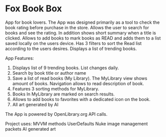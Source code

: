Fox Book Box 
===============

App for book lovers. 
The App was designed primarily as a tool to check the book rating before purchase in the store.
Allows the user to search for books and see the rating. In addition shows short summary when a title is clicked.
Allows to add books to mark books as READ and adds them to a list saved locally on the users device.
Has 3 filters to sort the Read list according to the users desires.
Displays a list of trending books.

App Features:
1. Displays list of 9 trending books. List changes daily.
2. Search by book title or author name
3. Save a list of read books (My Library). The MyLibrary view shows amount of books. Navigation allows to read description of book.
4. Features 3 sorting methods for MyLibrary.
5. Books In MyLibrary are marked on search results.
6. Allows to add books to favorites with a dedicated icon on the book.
7. All art generated by AI


The App is powered by OpenLibrary.org API calls.

Project uses:
MVVM methods
UserDefaults
Nuke image management packets
AI generated art